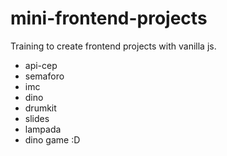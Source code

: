 # mini-frontend-projects
Training to create frontend projects with vanilla js.

- api-cep
- semaforo
- imc
- dino
- drumkit
- slides
- lampada
- dino game :D

